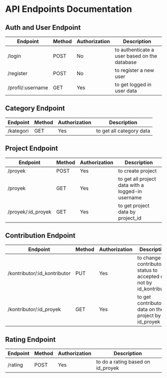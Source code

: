 # API Endpoints Documentation

## Auth and User Endpoint
| Endpoint | Method | Authorization | Description |
|---------|---------|---------|---------|
| /login | POST | No | to authenticate a user based on the database |
| /register | POST | No | to register a new user |
| /profil/:username | GET | Yes | to get logged in user data |

## Category Endpoint
| Endpoint | Method | Authorization | Description |
|---------|---------|---------|---------|
| /kategori | GET | Yes | to get all category data |

## Project Endpoint
| Endpoint | Method | Authorization | Description |
|---------|---------|---------|---------|
| /proyek | POST | Yes | to create project |
| /proyek | GET | Yes | to get all project data with a logged-in username |
| /proyek/:id_proyek | GET | Yes | to get project data by project_id |


## Contribution Endpoint
| Endpoint | Method | Authorization | Description |
|---------|---------|---------|---------|
| /kontributor/:id_kontributor | PUT | Yes | to change the contributor status to accepted or not by id_kontributor |
| /kontributor/:id_proyek | GET | Yes | to get contributor data on the project by id_proyek |

## Rating Endpoint
| Endpoint | Method | Authorization | Description |
|---------|---------|---------|---------|
| /rating | POST | Yes | to do a rating based on id_proyek |
